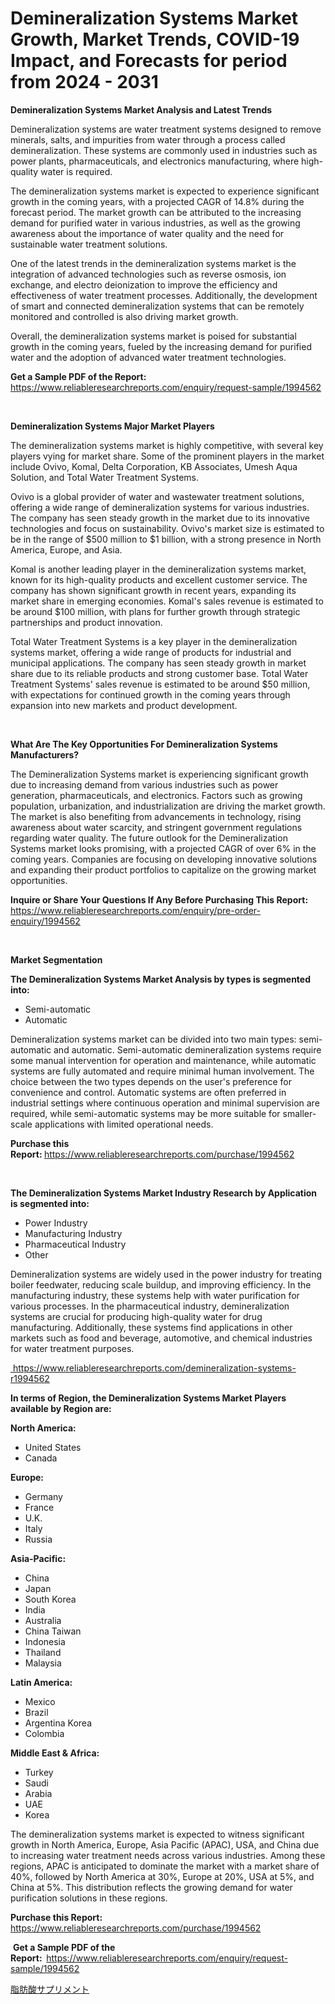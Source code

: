 <p><h1>Demineralization Systems Market Growth, Market Trends, COVID-19 Impact, and Forecasts for period from 2024 - 2031</h1></p><p><strong>Demineralization Systems Market Analysis and Latest Trends</strong></p>
<p><p>Demineralization systems are water treatment systems designed to remove minerals, salts, and impurities from water through a process called demineralization. These systems are commonly used in industries such as power plants, pharmaceuticals, and electronics manufacturing, where high-quality water is required.</p><p>The demineralization systems market is expected to experience significant growth in the coming years, with a projected CAGR of 14.8% during the forecast period. The market growth can be attributed to the increasing demand for purified water in various industries, as well as the growing awareness about the importance of water quality and the need for sustainable water treatment solutions.</p><p>One of the latest trends in the demineralization systems market is the integration of advanced technologies such as reverse osmosis, ion exchange, and electro deionization to improve the efficiency and effectiveness of water treatment processes. Additionally, the development of smart and connected demineralization systems that can be remotely monitored and controlled is also driving market growth.</p><p>Overall, the demineralization systems market is poised for substantial growth in the coming years, fueled by the increasing demand for purified water and the adoption of advanced water treatment technologies.</p></p>
<p><strong>Get a Sample PDF of the Report:&nbsp;</strong> <a href="https://www.reliableresearchreports.com/enquiry/request-sample/1994562">https://www.reliableresearchreports.com/enquiry/request-sample/1994562</a></p>
<p>&nbsp;</p>
<p><strong>Demineralization Systems Major Market Players</strong></p>
<p><p>The demineralization systems market is highly competitive, with several key players vying for market share. Some of the prominent players in the market include Ovivo, Komal, Delta Corporation, KB Associates, Umesh Aqua Solution, and Total Water Treatment Systems.</p><p>Ovivo is a global provider of water and wastewater treatment solutions, offering a wide range of demineralization systems for various industries. The company has seen steady growth in the market due to its innovative technologies and focus on sustainability. Ovivo's market size is estimated to be in the range of $500 million to $1 billion, with a strong presence in North America, Europe, and Asia.</p><p>Komal is another leading player in the demineralization systems market, known for its high-quality products and excellent customer service. The company has shown significant growth in recent years, expanding its market share in emerging economies. Komal's sales revenue is estimated to be around $100 million, with plans for further growth through strategic partnerships and product innovation.</p><p>Total Water Treatment Systems is a key player in the demineralization systems market, offering a wide range of products for industrial and municipal applications. The company has seen steady growth in market share due to its reliable products and strong customer base. Total Water Treatment Systems' sales revenue is estimated to be around $50 million, with expectations for continued growth in the coming years through expansion into new markets and product development.</p></p>
<p>&nbsp;</p>
<p><strong>What Are The Key Opportunities For Demineralization Systems Manufacturers?</strong></p>
<p><p>The Demineralization Systems market is experiencing significant growth due to increasing demand from various industries such as power generation, pharmaceuticals, and electronics. Factors such as growing population, urbanization, and industrialization are driving the market growth. The market is also benefiting from advancements in technology, rising awareness about water scarcity, and stringent government regulations regarding water quality. The future outlook for the Demineralization Systems market looks promising, with a projected CAGR of over 6% in the coming years. Companies are focusing on developing innovative solutions and expanding their product portfolios to capitalize on the growing market opportunities.</p></p>
<p><strong>Inquire or Share Your Questions If Any Before Purchasing This Report:</strong> <a href="https://www.reliableresearchreports.com/enquiry/pre-order-enquiry/1994562">https://www.reliableresearchreports.com/enquiry/pre-order-enquiry/1994562</a></p>
<p>&nbsp;</p>
<p><strong>Market Segmentation</strong></p>
<p><strong>The Demineralization Systems Market Analysis by types is segmented into:</strong></p>
<p><ul><li>Semi-automatic</li><li>Automatic</li></ul></p>
<p><p>Demineralization systems market can be divided into two main types: semi-automatic and automatic. Semi-automatic demineralization systems require some manual intervention for operation and maintenance, while automatic systems are fully automated and require minimal human involvement. The choice between the two types depends on the user's preference for convenience and control. Automatic systems are often preferred in industrial settings where continuous operation and minimal supervision are required, while semi-automatic systems may be more suitable for smaller-scale applications with limited operational needs.</p></p>
<p><strong>Purchase this Report:&nbsp;</strong><a href="https://www.reliableresearchreports.com/purchase/1994562">https://www.reliableresearchreports.com/purchase/1994562</a></p>
<p>&nbsp;</p>
<p><strong>The Demineralization Systems Market Industry Research by Application is segmented into:</strong></p>
<p><ul><li>Power Industry</li><li>Manufacturing Industry</li><li>Pharmaceutical Industry</li><li>Other</li></ul></p>
<p><p>Demineralization systems are widely used in the power industry for treating boiler feedwater, reducing scale buildup, and improving efficiency. In the manufacturing industry, these systems help with water purification for various processes. In the pharmaceutical industry, demineralization systems are crucial for producing high-quality water for drug manufacturing. Additionally, these systems find applications in other markets such as food and beverage, automotive, and chemical industries for water treatment purposes.</p></p>
<p><a href="https://www.reliableresearchreports.com/demineralization-systems-r1994562">&nbsp;https://www.reliableresearchreports.com/demineralization-systems-r1994562</a></p>
<p><strong>In terms of Region, the Demineralization Systems Market Players available by Region are:</strong></p>
<p>
    <p> <strong> North America: </strong>
        <ul>
            <li>United States</li>
            <li>Canada</li>
        </ul>
        </p> 
    <p> <strong> Europe: </strong>
        <ul>
            <li>Germany</li>
            <li>France</li>
            <li>U.K.</li>
            <li>Italy</li>
            <li>Russia</li>
        </ul>
        </p> 
    <p> <strong> Asia-Pacific: </strong>
        <ul>
            <li>China</li>
            <li>Japan</li>
            <li>South Korea</li>
            <li>India</li>
            <li>Australia</li>
            <li>China Taiwan</li>
            <li>Indonesia</li>
            <li>Thailand</li>
            <li>Malaysia</li>
        </ul>
        </p> 
    <p> <strong> Latin America: </strong>
        <ul>
            <li>Mexico</li>
            <li>Brazil</li>
            <li>Argentina Korea</li>
            <li>Colombia</li>
        </ul>
        </p> 
    <p> <strong> Middle East & Africa: </strong>
        <ul>
            <li>Turkey</li>
            <li>Saudi</li>
            <li>Arabia</li>
            <li>UAE</li>
            <li>Korea</li>
        </ul>
    </p>
    </p>
<p><p>The demineralization systems market is expected to witness significant growth in North America, Europe, Asia Pacific (APAC), USA, and China due to increasing water treatment needs across various industries. Among these regions, APAC is anticipated to dominate the market with a market share of 40%, followed by North America at 30%, Europe at 20%, USA at 5%, and China at 5%. This distribution reflects the growing demand for water purification solutions in these regions.</p></p>
<p><strong>Purchase this Report: </strong><a href="https://www.reliableresearchreports.com/purchase/1994562">https://www.reliableresearchreports.com/purchase/1994562</a></p>
<p>&nbsp;<strong>Get a Sample PDF of the Report:&nbsp;&nbsp;</strong><a href="https://www.reliableresearchreports.com/enquiry/request-sample/1994562">https://www.reliableresearchreports.com/enquiry/request-sample/1994562</a></p>
<p><strong></strong></p>
<p><p><a href="https://github.com/bevdtkn4419963/Market-Research-Report-List-1/blob/main/162476945877.md">脂肪酸サプリメント</a></p></p>